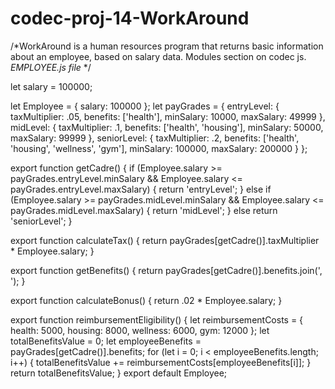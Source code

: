 # codec-proj-14-WorkAround
/*WorkAround is a human resources program that returns basic information about an employee, based on salary data. Modules section on codec js. *EMPLOYEE.js file* */


let salary = 100000;

let Employee = {
 salary: 100000
};
let payGrades = {
  entryLevel: { taxMultiplier: .05, benefits: ['health'], minSalary: 10000, maxSalary: 49999 },
  midLevel: { taxMultiplier: .1, benefits: ['health', 'housing'], minSalary: 50000, maxSalary: 99999 },
  seniorLevel: { taxMultiplier: .2, benefits: ['health', 'housing', 'wellness', 'gym'], minSalary: 100000, maxSalary: 200000 }
};

export function getCadre() {
  if (Employee.salary >= payGrades.entryLevel.minSalary && Employee.salary <= payGrades.entryLevel.maxSalary) {
    return 'entryLevel';
  } else if (Employee.salary >= payGrades.midLevel.minSalary && Employee.salary <= payGrades.midLevel.maxSalary) {
    return 'midLevel';
  } else return 'seniorLevel';
}

export function calculateTax() {
  return payGrades[getCadre()].taxMultiplier * Employee.salary;
}

export function getBenefits() {
  return payGrades[getCadre()].benefits.join(', ');
}

export function calculateBonus() {
  return .02 * Employee.salary;
}

export function reimbursementEligibility() {
  let reimbursementCosts = { health: 5000, housing: 8000, wellness: 6000, gym: 12000 };
  let totalBenefitsValue = 0; 
  let employeeBenefits = payGrades[getCadre()].benefits;
  for (let i = 0; i < employeeBenefits.length; i++) {
    totalBenefitsValue += reimbursementCosts[employeeBenefits[i]];
  }
  return totalBenefitsValue;
}
export default Employee;


